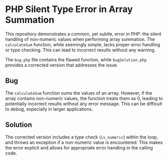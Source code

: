 # PHP Silent Type Error in Array Summation

This repository demonstrates a common, yet subtle, error in PHP: the silent handling of non-numeric values when performing array summation.  The `calculateSum` function, while seemingly simple, lacks proper error handling or type checking. This can lead to incorrect results without any warning.

The `bug.php` file contains the flawed function, while `bugSolution.php` provides a corrected version that addresses the issue.

## Bug
The `calculateSum` function sums the values of an array.  However, if the array contains non-numeric values, the function treats them as 0, leading to potentially incorrect results without any error message.  This can be difficult to debug, especially in larger applications.

## Solution
The corrected version includes a type check (`is_numeric`) within the loop, and throws an exception if a non-numeric value is encountered.  This makes the error explicit and allows for appropriate error handling in the calling code.